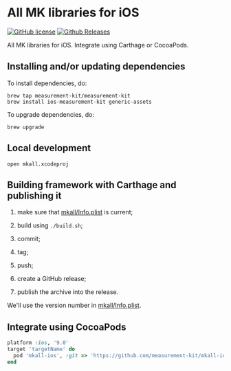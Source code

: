 # All MK libraries for iOS

[![GitHub license](https://img.shields.io/github/license/measurement-kit/mkall-ios.svg)](https://raw.githubusercontent.com/measurement-kit/mkall-ios/master/LICENSE) [![Github Releases](https://img.shields.io/github/release/measurement-kit/mkall-ios.svg)](https://github.com/measurement-kit/mkall-ios/releases)

All MK libraries for iOS. Integrate using Carthage or CocoaPods.

## Installing and/or updating dependencies

To install dependencies, do:

```
brew tap measurement-kit/measurement-kit
brew install ios-measurement-kit generic-assets
```

To upgrade dependencies, do:

```
brew upgrade
```

## Local development

```
open mkall.xcodeproj
```

## Building framework with Carthage and publishing it

1. make sure that [mkall/Info.plist](mkall/Info.plist) is current;

2. build using ```./build.sh```;

3. commit;

4. tag;

5. push;

6. create a GitHub release;

7. publish the archive into the release.

We'll use the version number in [mkall/Info.plist](mkall/Info.plist).

## Integrate using CocoaPods

```ruby
platform :ios, '9.0'
target 'targetName' do
  pod 'mkall-ios', :git => 'https://github.com/measurement-kit/mkall-ios.git'
end
```
